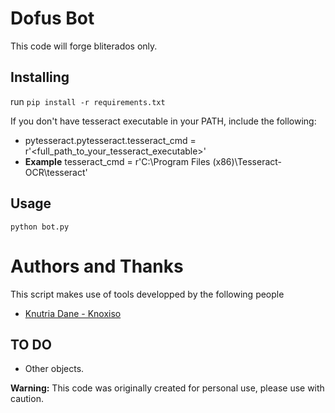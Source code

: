 # Dofus Bot

This code will forge bliterados only.

## Installing

run `pip install -r requirements.txt` 

If you don't have tesseract executable in your PATH, include the following:

* pytesseract.pytesseract.tesseract_cmd = r'<full_path_to_your_tesseract_executable>'
* **Example** tesseract_cmd = r'C:\Program Files (x86)\Tesseract-OCR\tesseract'

## Usage

`python bot.py`


# Authors and Thanks
This script makes use of tools developped by the following people
- [Knutria Dane - Knoxiso](https://github.com/knoxisus)

## TO DO
- Other objects.

**Warning:** This code was originally created for personal use, please use with caution.
